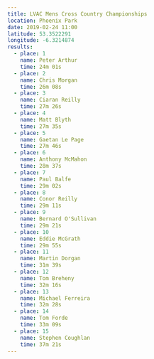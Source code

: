 ```yaml
---
title: LVAC Mens Cross Country Championships
location: Phoenix Park
date: 2019-02-24 11:00
latitude: 53.3522291
longitude: -6.3214874
results:
  - place: 1
    name: Peter Arthur
    time: 24m 01s
  - place: 2
    name: Chris Morgan
    time: 26m 08s
  - place: 3
    name: Ciaran Reilly
    time: 27m 26s
  - place: 4
    name: Matt Blyth
    time: 27m 35s
  - place: 5
    name: Gaetan Le Page
    time: 27m 46s
  - place: 6
    name: Anthony McMahon
    time: 28m 37s
  - place: 7
    name: Paul Balfe
    time: 29m 02s
  - place: 8
    name: Conor Reilly
    time: 29m 11s
  - place: 9
    name: Bernard O'Sullivan
    time: 29m 21s
  - place: 10
    name: Eddie McGrath
    time: 29m 55s
  - place: 11
    name: Martin Dorgan
    time: 31m 39s
  - place: 12
    name: Tom Breheny
    time: 32m 16s
  - place: 13
    name: Michael Ferreira
    time: 32m 28s
  - place: 14
    name: Tom Forde
    time: 33m 09s
  - place: 15
    name: Stephen Coughlan
    time: 37m 21s
---
```

